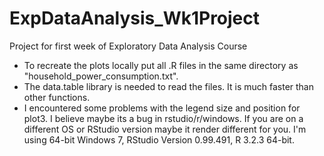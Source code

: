 # ExpDataAnalysis_Wk1Project
Project for first week of Exploratory Data Analysis Course

- To recreate the plots locally put all .R files in the same directory as "household_power_consumption.txt".
- The data.table library is needed to read the files. It is much faster than other functions.
- I encountered some problems with the legend size and position for plot3. I believe maybe its a bug in rstudio/r/windows. If you are on
a different OS or RStudio version maybe it render different for you. I'm using 64-bit Windows 7, RStudio Version 0.99.491, R 3.2.3 64-bit.
